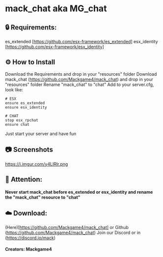 # mack_chat aka MG_chat

## 🔒 Requirements:
es_extended [https://github.com/esx-framework/es_extended]
esx_identity [https://github.com/esx-framework/esx_identity]

## ⚙️ How to Install
Download the Requirements and drop in your "resources" folder
Download mack_chat (https://github.com/Mackgame4/mack_chat) and drop in your "resources" folder
Rename "mack_chat" to "chat"
Add to your server.cfg, look like:
```
# ESX
ensure es_extended
ensure esx_identity

# CHAT
stop esx_rpchat
ensure chat
```
Just start your server and have fun

## 📷 Screenshots
https://i.imgur.com/y4LIRlr.png

## 🔖 Attention:
#### Never start mack_chat before es_extended or esx_identity and rename the "mack_chat" resource to "chat"

## ☁️ Download:
(Here)[https://github.com/Mackgame4/mack_chat] or Github (https://github.com/Mackgame4/mack_chat)
Join our Discord or in (https://discord.io/mack)
#### Creators: Mackgame4
